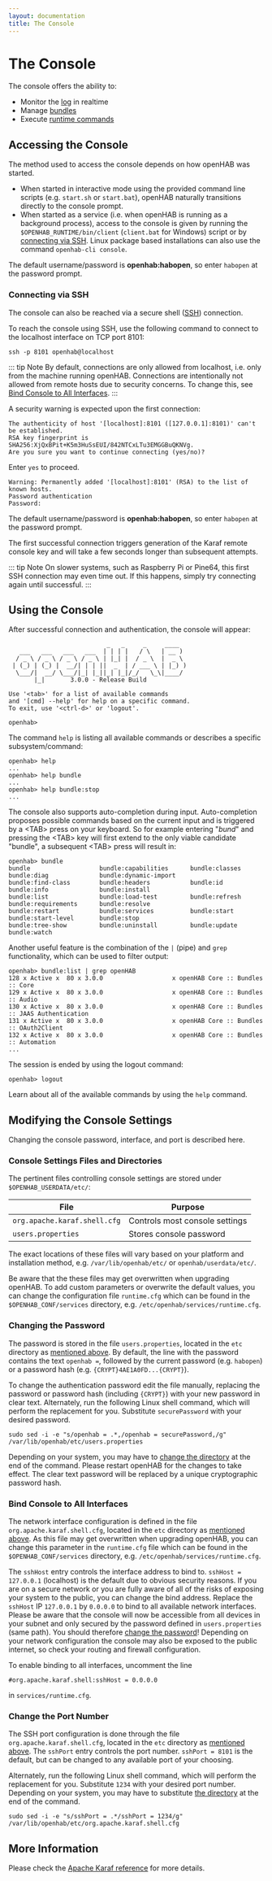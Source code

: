 ```yaml
---
layout: documentation
title: The Console
---
```


# The Console

The console offers the ability to:

- Monitor the [log](logging.html#karaf-console) in realtime
- Manage [bundles](bundles.html)
- Execute [runtime commands](runtime.html)

## Accessing the Console

The method used to access the console depends on how openHAB was started.

- When started in interactive mode using the provided command line scripts (e.g. `start.sh` or `start.bat`), openHAB naturally transitions directly to the console prompt.
- When started as a service (i.e. when openHAB is running as a background process), access to the console is given by running the `$OPENHAB_RUNTIME/bin/client` (`client.bat` for Windows) script or by [connecting via SSH](#connecting-via-ssh).
  Linux package based installations can also use the command `openhab-cli console`.

The default username/password is **openhab:habopen**, so enter `habopen` at the password prompt.

### Connecting via SSH

The console can also be reached via a secure shell ([SSH](https://en.wikipedia.org/wiki/Secure_Shell)) connection.

To reach the console using SSH, use the following command to connect to the localhost interface on TCP port 8101:

```shell
ssh -p 8101 openhab@localhost
```

::: tip Note
By default, connections are only allowed from localhost, i.e. only from the machine running openHAB.
Connections are intentionally not allowed from remote hosts due to security concerns.
To change this, see [Bind Console to All Interfaces](#bind-console-to-all-interfaces).
:::

A security warning is expected upon the first connection:

```text
The authenticity of host '[localhost]:8101 ([127.0.0.1]:8101)' can't be established.
RSA key fingerprint is SHA256:XjQxBPit+K5m3HuSsEUI/842NTCxLTu3EMGGBuQKNVg.
Are you sure you want to continue connecting (yes/no)?
```

Enter `yes` to proceed.

```text
Warning: Permanently added '[localhost]:8101' (RSA) to the list of known hosts.
Password authentication
Password:
```

The default username/password is **openhab:habopen**, so enter `habopen` at the password prompt.

The first successful connection triggers generation of the Karaf remote console key and will take a few seconds longer than subsequent attempts.

::: tip Note
On slower systems, such as Raspberry Pi or Pine64, this first SSH connection may even time out.
If this happens, simply try connecting again until successful.
:::

## Using the Console

After successful connection and authentication, the console will appear:

```text
                           _   _     _     ____
   ___   ___   ___   ___  | | | |   / \   | __ )
  / _ \ / _ \ / _ \ / _ \ | |_| |  / _ \  |  _ \
 | (_) | (_) |  __/| | | ||  _  | / ___ \ | |_) )
  \___/|  __/ \___/|_| |_||_| |_|/_/   \_\|____/
       |_|       3.0.0 - Release Build

Use '<tab>' for a list of available commands
and '[cmd] --help' for help on a specific command.
To exit, use '<ctrl-d>' or 'logout'.

openhab>
```

The command `help` is listing all available commands or describes a specific subsystem/command:

```text
openhab> help
...
openhab> help bundle
...
openhab> help bundle:stop
...
```

The console also supports auto-completion during input.
Auto-completion proposes possible commands based on the current input and is triggered by a &lt;TAB&gt; press on your keyboard.
So for example entering "_bund_" and pressing the &lt;TAB&gt; key will first extend to the only viable candidate "bundle", a subsequent &lt;TAB&gt; press will result in:

```text
openhab> bundle
bundle                   bundle:capabilities      bundle:classes           bundle:diag              bundle:dynamic-import
bundle:find-class        bundle:headers           bundle:id                bundle:info              bundle:install
bundle:list              bundle:load-test         bundle:refresh           bundle:requirements      bundle:resolve
bundle:restart           bundle:services          bundle:start             bundle:start-level       bundle:stop
bundle:tree-show         bundle:uninstall         bundle:update            bundle:watch
```

Another useful feature is the combination of the `|` (pipe) and `grep` functionality, which can be used to filter output:

```text
openhab> bundle:list | grep openHAB
128 x Active x  80 x 3.0.0                   x openHAB Core :: Bundles :: Core
129 x Active x  80 x 3.0.0                   x openHAB Core :: Bundles :: Audio
130 x Active x  80 x 3.0.0                   x openHAB Core :: Bundles :: JAAS Authentication
131 x Active x  80 x 3.0.0                   x openHAB Core :: Bundles :: OAuth2Client
132 x Active x  80 x 3.0.0                   x openHAB Core :: Bundles :: Automation
...
```

The session is ended by using the logout command:

```text
openhab> logout
```

Learn about all of the available commands by using the `help` command.

## Modifying the Console Settings

Changing the console password, interface, and port is described here.

### Console Settings Files and Directories

The pertinent files controlling console settings are stored under `$OPENHAB_USERDATA/etc/`:

| File                         | Purpose                        |
|------------------------------|--------------------------------|
| `org.apache.karaf.shell.cfg` | Controls most console settings |
| `users.properties`           | Stores console password        |

The exact locations of these files will vary based on your platform and installation method, e.g. `/var/lib/openhab/etc/` or `openhab/userdata/etc/`.

Be aware that the these files may get overwritten when upgrading openHAB.
To add custom parameters or overwrite the default values, you can change the configuration file `runtime.cfg` which can be found in the `$OPENHAB_CONF/services` directory, e.g. `/etc/openhab/services/runtime.cfg`.

### Changing the Password

The password is stored in the file `users.properties`, located in the `etc` directory as [mentioned above](#console-settings-files-and-directories).
By default, the line with the password contains the text `openhab =`, followed by the current password (e.g. `habopen`) or a password hash (e.g. `{CRYPT}4AE1A0FD...{CRYPT}`).

To change the authentication password edit the file manually, replacing the password or password hash (including `{CRYPT}`) with your new password in clear text.
Alternately, run the following Linux shell command, which will perform the replacement for you.
Substitute `securePassword` with your desired password.

```shell
sudo sed -i -e "s/openhab = .*,/openhab = securePassword,/g" /var/lib/openhab/etc/users.properties
```

Depending on your system, you may have to [change the directory](#console-settings-files-and-directories) at the end of the command.
Please restart openHAB for the changes to take effect. The clear text password will be replaced by a unique cryptographic password hash.

### Bind Console to All Interfaces

The network interface configuration is defined in the file `org.apache.karaf.shell.cfg`, located in the `etc` directory as [mentioned above](#console-settings-files-and-directories).
As this file may get overwritten when upgrading openHAB, you can change this parameter in the `runtime.cfg` file which can be found in the `$OPENHAB_CONF/services` directory, e.g. `/etc/openhab/services/runtime.cfg`.

The `sshHost` entry controls the interface address to bind to.
`sshHost = 127.0.0.1` (localhost) is the default due to obvious security reasons.
If you are on a secure network or you are fully aware of all of the risks of exposing your system to the public, you can change the bind address.
Replace the `sshHost` IP `127.0.0.1` by `0.0.0.0` to bind to all available network interfaces.
Please be aware that the console will now be accessible from all devices in your subnet and only secured by the password defined in `users.properties` (same path).
You should therefore [change the password](#changing-the-password)!
Depending on your network configuration the console may also be exposed to the public internet, so check your routing and firewall configuration.

To enable binding to all interfaces, uncomment the line

```#org.apache.karaf.shell:sshHost = 0.0.0.0```

in `services/runtime.cfg`.

### Change the Port Number

The SSH port configuration is done through the file `org.apache.karaf.shell.cfg`, located in the `etc` directory as [mentioned above](#console-settings-files-and-directories).
The `sshPort` entry controls the port number.
`sshPort = 8101` is the default, but can be changed to any available port of your choosing.

Alternately, run the following Linux shell command, which will perform the replacement for you.
Substitute `1234` with your desired port number.
Depending on your system, you may have to substitute [the directory](#console-settings-files-and-directories) at the end of the command.

```sudo sed -i -e "s/sshPort = .*/sshPort = 1234/g" /var/lib/openhab/etc/org.apache.karaf.shell.cfg```

## More Information

Please check the [Apache Karaf reference](https://karaf.apache.org/manual/latest/) for more details.
